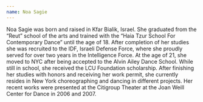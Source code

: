 ```yaml
---
name: Noa Sagie
---
```

Noa Sagie was born and raised in Kfar Bialik, Israel. She graduated from the “Reut” school of the arts and trained with the “Haia Tzur School For Contemporary Dance” until the age of 18. After completion of her studies she was recruited to the IDF, Israeli Defense Force, where she proudly served for over two years in the Intelligence Force. At the age of 21, she moved to NYC after being accepted to the Alvin Ailey Dance School. While still in school, she received the LCU Foundation scholarship. After finishing her studies with honors and receiving her work permit, she currently resides in New York choreographing and dancing in different projects. Her recent works were presented at the Citigroup Theater at the Joan Weill Center for Dance in 2006 and 2007.
